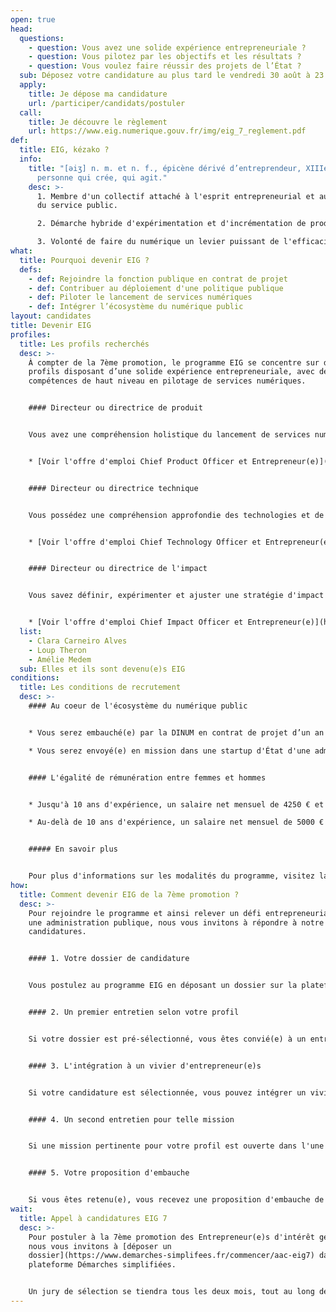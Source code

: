 ```yaml
---
open: true
head:
  questions:
    - question: Vous avez une solide expérience entrepreneuriale ?
    - question: Vous pilotez par les objectifs et les résultats ?
    - question: Vous voulez faire réussir des projets de l’État ?
  sub: Déposez votre candidature au plus tard le vendredi 30 août à 23 h 59
  apply:
    title: Je dépose ma candidature
    url: /participer/candidats/postuler
  call:
    title: Je découvre le règlement
    url: https://www.eig.numerique.gouv.fr/img/eig_7_reglement.pdf
def:
  title: EIG, kézako ?
  info:
    title: "[əiʒ] n. m. et n. f., épicène dérivé d’entreprendeur, XIIIe, au sens de
      personne qui crée, qui agit."
    desc: >-
      1. Membre d'un collectif attaché à l'esprit entrepreneurial et aux valeurs
      du service public.

      2. Démarche hybride d'expérimentation et d'incrémentation de produits numériques qui répondent à des besoins avérés.

      3. Volonté de faire du numérique un levier puissant de l'efficacité de l'action publique.
what:
  title: Pourquoi devenir EIG ?
  defs:
    - def: Rejoindre la fonction publique en contrat de projet
    - def: Contribuer au déploiement d'une politique publique
    - def: Piloter le lancement de services numériques
    - def: Intégrer l’écosystème du numérique public
layout: candidates
title: Devenir EIG
profiles:
  title: Les profils recherchés
  desc: >-
    À compter de la 7ème promotion, le programme EIG se concentre sur des
    profils disposant d’une solide expérience entrepreneuriale, avec des
    compétences de haut niveau en pilotage de services numériques.


    #### Directeur ou directrice de produit


    Vous avez une compréhension holistique du lancement de services numériques (financement, marketing, ressources humaines, etc.). Votre expérience entrepreneuriale a développé votre capacité à naviguer en évolution rapide et à pivoter selon les besoins.


    * [Voir l'offre d'emploi Chief Product Officer et Entrepreneur(e)](https://www.welcometothejungle.com/fr/companies/communaute-beta-gouv/jobs/cpo-entrepreneur-eig_BETAG_J13Gx4)


    #### Directeur ou directrice technique


    Vous possédez une compréhension approfondie des technologies et de leurs enjeux (souveraineté, sécurité, accessibilité, etc.). Votre expérience de direction d'équipes techniques orientées produit vous permet de résoudre des problèmes complexes.


    * [Voir l'offre d'emploi Chief Technology Officer et Entrepreneur(e)](https://www.welcometothejungle.com/fr/companies/communaute-beta-gouv/jobs/chief-technology-officer-et-entrepreneur-eig)


    #### Directeur ou directrice de l'impact


    Vous savez définir, expérimenter et ajuster une stratégie d'impact viable, en vous appuyant sur tous les leviers de croissance et d'évaluation nécessaires pour optimiser les résultats.


    * [Voir l'offre d'emploi Chief Impact Officer et Entrepreneur(e)](https://www.welcometothejungle.com/fr/companies/communaute-beta-gouv/jobs/chief-impact-officer-cio-et-entrepreneur-eig)
  list:
    - Clara Carneiro Alves
    - Loup Theron
    - Amélie Medem
  sub: Elles et ils sont devenu(e)s EIG
conditions:
  title: Les conditions de recrutement
  desc: >-
    #### Au coeur de l'écosystème du numérique public


    * Vous serez embauché(e) par la DINUM en contrat de projet d’un an minimum, renouvelable.

    * Vous serez envoyé(e) en mission dans une startup d'État d'une administration lauréate du programme.


    #### L'égalité de rémunération entre femmes et hommes


    * Jusqu'à 10 ans d'expérience, un salaire net mensuel de 4250 € et une part variable de 6 %.

    * Au-delà de 10 ans d'expérience, un salaire net mensuel de 5000 € et une part variable de 10 %.


    ##### En savoir plus


    Pour plus d'informations sur les modalités du programme, visitez la [foire aux questions](https://www.eig.numerique.gouv.fr/participer/candidats/faq).
how:
  title: Comment devenir EIG de la 7ème promotion ?
  desc: >-
    Pour rejoindre le programme et ainsi relever un défi entrepreneurial dans
    une administration publique, nous vous invitons à répondre à notre appel à
    candidatures.


    #### 1. Votre dossier de candidature


    Vous postulez au programme EIG en déposant un dossier sur la plateforme Démarches Simplifiées, qui sera évalué par les expert(e)s de la DINUM.


    #### 2. Un premier entretien selon votre profil


    Si votre dossier est pré-sélectionné, vous êtes convié(e) à un entretien en rapport avec votre métier, soit de direction produit, soit de direction technique, soit de direction de l'impact;


    #### 3. L'intégration à un vivier d'entrepreneur(e)s


    Si votre candidature est sélectionnée, vous pouvez intégrer un vivier d'entrepreneur(e)s susceptibles de se voir proposer une mission destinée à la 7ème promotion.


    #### 4. Un second entretien pour telle mission


    Si une mission pertinente pour votre profil est ouverte dans l'une des administrations lauréates du programme, vous êtes convié(e) à un entretien en rapport avec la mission concernée.


    #### 5. Votre proposition d'embauche


    Si vous êtes retenu(e), vous recevez une proposition d'embauche de la DINUM, puis une lettre de mission pour intervenir au sein de l'administration lauréate.
wait:
  title: Appel à candidatures EIG 7
  desc: >-
    Pour postuler à la 7ème promotion des Entrepreneur(e)s d'intérêt général,
    nous vous invitons à [déposer un
    dossier](https://www.demarches-simplifees.fr/commencer/aac-eig7) dans la
    plateforme Démarches simplifiées.


    Un jury de sélection se tiendra tous les deux mois, tout au long de l’année 2024, pour évaluer les dossiers et proposer des entretiens aux candidat(e)s présélectionné(e)s.
---
```

